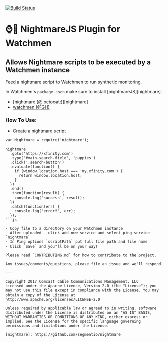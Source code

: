 [![Build Status](https://travis-ci.org/Comcast/watchmen-ping-nightmare.svg?branch=master)](https://travis-ci.org/Comcast/watchmen-ping-nightmare)

# :watch::horse: NightmareJS Plugin for Watchmen
## Allows Nightmare scripts to be executed by a Watchmen instance

Feed a nightmare script to Watchmen to run synthetic monitoring.

In Watchmen's `package.json` make sure to install [nightmareJS][nightmare].
* [nightmare (@:octocat:)][nightmare]
* [watchmen (@GH)](https://github.com/iloire/watchmen)

### How To Use:
- Create a nightmare script
```
var Nightmare = require('nightmare');

nightmare
  .goto('https://xfinity.com')
  .type('#main-search-field', 'puppies')
  .click('.search-button')
  .evaluate(function() {
    if (window.location.host === 'my.xfinity.com') {
      return window.location.host;
    }
  })
  .end()
  .then(function(result) {
    console.log('success', result);
  })
  .catch(function(err) {
    console.log('error!', err);
  });
```js

- Copy file to a directory on your Watchmen instance
- After uploaded - click add new service and select ping service `nightmare`
- In Ping options `scriptPath` put full file path and file name
- Click `Save` and you'll be on your way!

Please read `CONTRIBUTING.md` for how to contribute to the project.

Any issues/comments/questions, please file an issue and we'll respond.

---

Copyright 2017 Comcast Cable Communications Management, LLC
Licensed under the Apache License, Version 2.0 (the "License"); you may not use this file except in compliance with the License. You may obtain a copy of the License at http://www.apache.org/licenses/LICENSE-2.0

Unless required by applicable law or agreed to in writing, software distributed under the License is distributed on an "AS IS" BASIS, WITHOUT WARRANTIES OR CONDITIONS OF ANY KIND, either express or implied. See the License for the specific language governing permissions and limitations under the License.

[nightmare]: https://github.com/segmentio/nightmare

